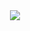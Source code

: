 <img style="margin-left:100px;" src="https://raw.githubusercontent.com/mofengfs/mofengfs/main/assets/giphy.gif" />
